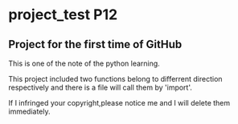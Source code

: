 # project_test P12
## Project for the first time of GitHub

This is one of the note of the python learning.

This project included two functions belong to differrent direction respectively and there is a file will call them by 'import'.

If I infringed your copyright,please notice me and I will delete them immediately.

